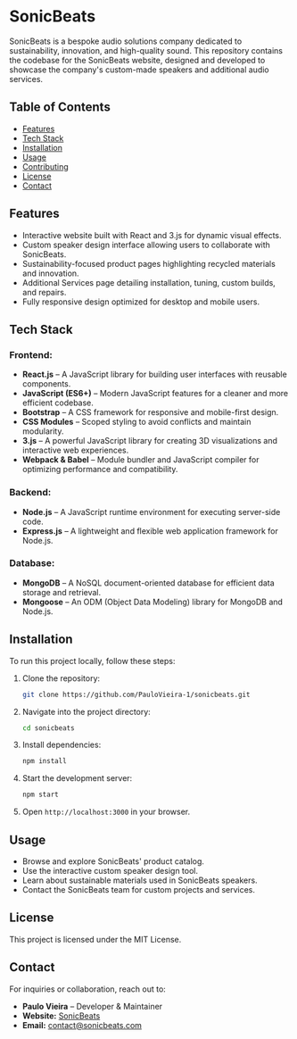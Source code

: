 # SonicBeats

SonicBeats is a bespoke audio solutions company dedicated to sustainability, innovation, and high-quality sound. This repository contains the codebase for the SonicBeats website, designed and developed to showcase the company's custom-made speakers and additional audio services.

## Table of Contents
- [Features](#features)
- [Tech Stack](#tech-stack)
- [Installation](#installation)
- [Usage](#usage)
- [Contributing](#contributing)
- [License](#license)
- [Contact](#contact)

## Features
- Interactive website built with React and 3.js for dynamic visual effects.
- Custom speaker design interface allowing users to collaborate with SonicBeats.
- Sustainability-focused product pages highlighting recycled materials and innovation.
- Additional Services page detailing installation, tuning, custom builds, and repairs.
- Fully responsive design optimized for desktop and mobile users.

## Tech Stack
### **Frontend:**
- **React.js** – A JavaScript library for building user interfaces with reusable components.
- **JavaScript (ES6+)** – Modern JavaScript features for a cleaner and more efficient codebase.
- **Bootstrap** – A CSS framework for responsive and mobile-first design.
- **CSS Modules** – Scoped styling to avoid conflicts and maintain modularity.
- **3.js** – A powerful JavaScript library for creating 3D visualizations and interactive web experiences.
- **Webpack & Babel** – Module bundler and JavaScript compiler for optimizing performance and compatibility.

### **Backend:**
- **Node.js** – A JavaScript runtime environment for executing server-side code.
- **Express.js** – A lightweight and flexible web application framework for Node.js.

### **Database:**
- **MongoDB** – A NoSQL document-oriented database for efficient data storage and retrieval.
- **Mongoose** – An ODM (Object Data Modeling) library for MongoDB and Node.js.

## Installation

To run this project locally, follow these steps:

1. Clone the repository:
   ```sh
   git clone https://github.com/PauloVieira-1/sonicbeats.git
   ```
2. Navigate into the project directory:
   ```sh
   cd sonicbeats
   ```
3. Install dependencies:
   ```sh
   npm install
   ```
4. Start the development server:
   ```sh
   npm start
   ```
5. Open `http://localhost:3000` in your browser.

## Usage
- Browse and explore SonicBeats' product catalog.
- Use the interactive custom speaker design tool.
- Learn about sustainable materials used in SonicBeats speakers.
- Contact the SonicBeats team for custom projects and services.

## License
This project is licensed under the MIT License.

## Contact
For inquiries or collaboration, reach out to:
- **Paulo Vieira** – Developer & Maintainer
- **Website:** [SonicBeats](https://sonicbeats.com)
- **Email:** contact@sonicbeats.com

```
```

